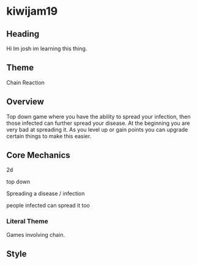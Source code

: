 # kiwijam19

## Heading 
Hi Im josh im learning this thing.

## Theme
Chain Reaction

## Overview
Top down game where you have the ability to spread your infection, then those infected can further spread your disease. At the beginning you are very bad at spreading it. As you level up or gain points you can upgrade certain things to make this easier.

## Core Mechanics

2d

top down

Spreading a disease / infection

people infected can spread it too



### Literal Theme

Games involving chain.

## Style